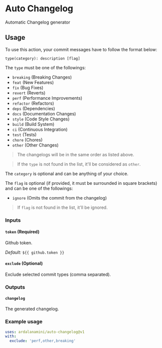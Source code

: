 # Auto Changelog

Automatic Changelog generator

## Usage

To use this action, your commit messages have to follow the format below:

```git
type(category): description [flag]
```

The `type` must be one of the followings:

* `breaking` (Breaking Changes)
* `feat` (New Features)
* `fix` (Bug Fixes)
* `revert` (Reverts)
* `perf` (Performance Improvements)
* `refactor` (Refactors)
* `deps` (Dependencies)
* `docs` (Documentation Changes)
* `style` (Code Style Changes)
* `build` (Build System)
* `ci` (Continuous Integration)
* `test` (Tests)
* `chore` (Chores)
* `other` (Other Changes)

> The changelogs will be in the same order as listed above.

> If the `type` is not found in the list, it'll be considered as `other`.

The `category` is optional and can be anything of your choice.

The `flag` is optional (if provided, it must be surrounded in square brackets) and can be one of the followings:

* `ignore` (Omits the commit from the changelog)

> If `flag` is not found in the list, it'll be ignored.

### Inputs

#### `token` **(Required)**

Github token.

_Default:_ `${{ github.token }}`

#### `exclude` **(Optional)**

Exclude selected commit types (comma separated).

### Outputs

#### `changelog`

The generated changelog.

### Example usage

```yaml
uses: ardalanamini/auto-changelog@v1
with:
  exclude: 'perf,other,breaking'
```
